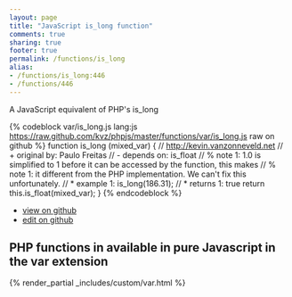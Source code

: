 ```yaml
---
layout: page
title: "JavaScript is_long function"
comments: true
sharing: true
footer: true
permalink: /functions/is_long
alias:
- /functions/is_long:446
- /functions/446
---
```

<!-- Generated by Rakefile:build -->
A JavaScript equivalent of PHP's is_long

{% codeblock var/is_long.js lang:js https://raw.github.com/kvz/phpjs/master/functions/var/is_long.js raw on github %}
function is_long (mixed_var) {
    // http://kevin.vanzonneveld.net
    // +   original by: Paulo Freitas
    //  -   depends on: is_float
    // %        note 1: 1.0 is simplified to 1 before it can be accessed by the function, this makes
    // %        note 1: it different from the PHP implementation. We can't fix this unfortunately.
    // *     example 1: is_long(186.31);
    // *     returns 1: true
    return this.is_float(mixed_var);
}
{% endcodeblock %}

 - [view on github](https://github.com/kvz/phpjs/blob/master/functions/var/is_long.js)
 - [edit on github](https://github.com/kvz/phpjs/edit/master/functions/var/is_long.js)

## PHP functions in available in pure Javascript in the var extension
{% render_partial _includes/custom/var.html %}
